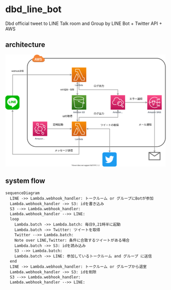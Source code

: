 # dbd_line_bot
Dbd official tweet to LINE Talk room and Group by LINE Bot + Twitter API + AWS

## architecture
![architecture](./drawio/architecture.drawio.svg)

## system flow

```mermaid
sequenceDiagram
  LINE ->> Lambda.webhook_handler: トークルーム or グループにBotが参加
  Lambda.webhook_handler ->> S3: idを書き込み
  S3 -->> Lambda.webhook_handler: 
  Lambda.webhook_handler -->> LINE: 
  loop
    Lambda.batch ->> Lambda.batch: 毎日9,21時半に起動
    Lambda.batch ->> Twitter: ツイートを取得
    Twitter -->> Lambda.batch: 
    Note over LINE,Twitter: 条件に合致するツイートがある場合
    Lambda.batch ->> S3: idを読み込み
    S3 -->> Lambda.batch: 
    Lambda.batch ->> LINE: 参加しているトークルーム and グループ に送信
  end
  LINE ->> Lambda.webhook_handler: トークルーム or グループから退室
  Lambda.webhook_handler ->> S3: idを削除
  S3 -->> Lambda.webhook_handler: 
  Lambda.webhook_handler -->> LINE: 
```
